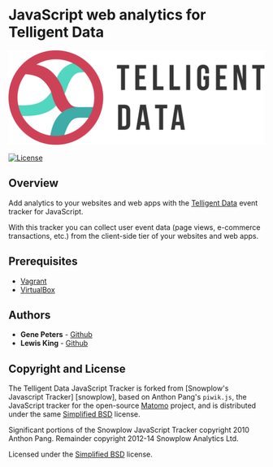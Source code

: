 # JavaScript web analytics for Telligent Data

![alt tag](logo/telligent-logo.png)

[![License](http://img.shields.io/badge/license-simplified--bsd-blue.svg?style=flat)](http://img.shields.io/badge/license-simplified--bsd-blue.svg?style=flat)

## Overview

Add analytics to your websites and web apps with the [Telligent Data](https://telligentdata.com/) event tracker for JavaScript.

With this tracker you can collect user event data (page views, e-commerce transactions, etc.) from the client-side tier of your websites and web apps.

## Prerequisites

* [Vagrant](http://docs.vagrantup.com/v2/installation/index.html)
* [VirtualBox](https://www.virtualbox.org/wiki/Downloads)

## Authors

* **Gene Peters** - [Github](https://github.com/gene-telligent)
* **Lewis King** - [Github](https://github.com/lewisisgood)

## Copyright and License

The Telligent Data JavaScript Tracker is forked from [Snowplow's Javascript Tracker] [snowplow], based on Anthon Pang's `piwik.js`, the JavaScript tracker for the open-source [Matomo](https://github.com/matomo-org/matomo) project, and is distributed under the same [Simplified BSD](https://en.wikipedia.org/wiki/BSD_licenses#2-clause) license.

Significant portions of the Snowplow JavaScript Tracker copyright 2010 Anthon Pang. Remainder copyright 2012-14 Snowplow Analytics Ltd.

Licensed under the [Simplified BSD](https://en.wikipedia.org/wiki/BSD_licenses#2-clause) license.